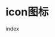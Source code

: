 <!--
 * @Author: @Guojufeng
 * @Date: 2020-11-01 19:53:39
 * @LastEditors: @Guojufeng
 * @LastEditTime: 2020-11-01 19:53:46
 * @FilePath: /Users/guojufeng/Documents/GitHub/xingorg1-ui/docs/icon/index.md
-->
# icon图标
index